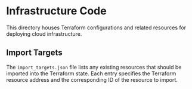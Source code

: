 # Infrastructure Code

This directory houses Terraform configurations and related resources for deploying cloud infrastructure.

## Import Targets

The `import_targets.json` file lists any existing resources that should be
imported into the Terraform state. Each entry specifies the Terraform resource
address and the corresponding ID of the resource to import.
